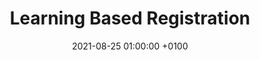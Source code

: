 ---
layout: page
title:  "Learning Based Registration"
date:   2021-08-25 01:00:00 +0100
tag: project
image: /assets/img/img2.png
short_desc: Unsupervised registration using deep learning applied on medical and remote sensing data.
---